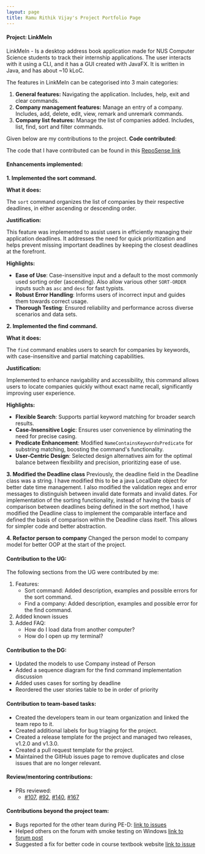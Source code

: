 ```yaml
---
layout: page
title: Ramu Rithik Vijay's Project Portfolio Page
---
```


#### Project: LinkMeIn

LinkMeIn - Is a desktop address book application made for NUS Computer Science students to track their internship 
applications. The user interacts with it using a CLI, and it has a GUI created with JavaFX. It is written in Java, 
and has about ~10 kLoC.

The features in LinkMeIn can be categorised into 3 main categories:

1.  **General features:** Navigating the application. Includes, help, exit and clear commands.
2.  **Company management features:** Manage an entry of a company. Includes, add, delete, edit, view, remark and unremark commands.
3.  **Company list features:** Manage the list of companies added. Includes, list, find, sort and filter commands.

Given below are my contributions to the project.
**Code contributed**:

The code that I have contributed can be found in this [RepoSense link](https://nus-cs2103-ay2324s1.github.io/tp-dashboard/?search=papataco&breakdown=false&sort=groupTitle%20dsc&sortWithin=title&since=2023-09-22&timeframe=commit&mergegroup=&groupSelect=groupByRepos)

#### Enhancements implemented:

**1. Implemented the sort command.**

**What it does:**

The `sort` command organizes the list of companies by their respective deadlines, in either ascending or descending order.

**Justification:**

This feature was implemented to assist users in efficiently managing their application deadlines. It addresses the need for quick prioritization and helps prevent missing important deadlines by keeping the closest deadlines at the forefront.

**Highlights:**

-   **Ease of Use**: Case-insensitive input and a default to the most commonly used sorting order (ascending). Also allow various other `SORT-ORDER` inputs such as `asc` and `desc` for fast typists.
-   **Robust Error Handling**: Informs users of incorrect input and guides them towards correct usage.
-   **Thorough Testing**: Ensured reliability and performance across diverse scenarios and data sets.

**2. Implemented the find command.**

**What it does:**

The `find` command enables users to search for companies by keywords, with case-insensitive and partial matching capabilities.

**Justification:**

Implemented to enhance navigability and accessibility, this command allows users to locate companies quickly without exact name recall, significantly improving user experience.

**Highlights:**

-   **Flexible Search**: Supports partial keyword matching for broader search results.
-   **Case-Insensitive Logic**: Ensures user convenience by eliminating the need for precise casing.
-   **Predicate Enhancement**: Modified `NameContainsKeywordsPredicate` for substring matching, boosting the command's functionality.
-   **User-Centric Design**: Selected design alternatives aim for the optimal balance between flexibility and precision, prioritizing ease of use.

**3. Modified the Deadline class** 
Previously, the deadline field in the Deadline class was a string. I have modified this to be a java LocalDate object for better date time management. I also modified the validation regex and error messages to distinguish between invalid date formats and invalid dates. For implementation of the sorting functionality, instead of having the basis of comparison between deadlines being defined in the sort method, I have modified the Deadline class to implement the comparable interface and defined the basis of comparison within the Deadline class itself. This allows for simpler code and better abstraction.

**4. Refactor person to company** 
Changed the person model to company model for better OOP at the start of the project.

#### Contribution to the UG:

The following sections from the UG were contributed by me:

1.  Features:
    -   Sort command: Added description, examples and possible errors for the sort command.
    -   Find a company: Added description, examples and possible error for the find command.
2.  Added known issues
3.  Added FAQ:
    -   How do I load data from another computer?
    -   How do I open up my terminal?

#### Contribution to the DG:

-   Updated the models to use Company instead of Person
-   Added a sequence diagram for the find command implementation discussion
-   Added uses cases for sorting by deadline
-   Reordered the user stories table to be in order of priority

#### Contribution to team-based tasks:

-   Created the developers team in our team organization and linked the team repo to it.
-   Created additional labels for bug triaging for the project.
-   Created a release template for the project and managed two releases, v1.2.0 and v1.3.0.
-   Created a pull request template for the project.
-   Maintained the GitHub issues page to remove duplicates and close issues that are no longer relevant.

#### Review/mentoring contributions:

-   PRs reviewed:
    -   [#107](https://github.com/AY2324S1-CS2103T-T17-2/tp/pull/107), [#92](https://github.com/AY2324S1-CS2103T-T17-2/tp/pull/92), [#140](https://github.com/AY2324S1-CS2103T-T17-2/tp/pull/140), [#167](https://github.com/AY2324S1-CS2103T-T17-2/tp/pull/167)

#### Contributions beyond the project team:

-   Bugs reported for the other team during PE-D: [link to issues](https://github.com/papataco14/ped/issues)
-   Helped others on the forum with smoke testing on Windows [link to forum post](https://github.com/nus-cs2103-AY2324S1/forum/issues/218)
-   Suggested a fix for better code in course textbook website [link to issue](https://github.com/nus-cs2103-AY2324S1/website/issues/2)

